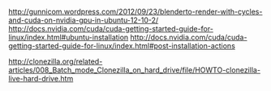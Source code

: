 http://gunnicom.wordpress.com/2012/09/23/blenderto-render-with-cycles-and-cuda-on-nvidia-gpu-in-ubuntu-12-10-2/
http://docs.nvidia.com/cuda/cuda-getting-started-guide-for-linux/index.html#ubuntu-installation
http://docs.nvidia.com/cuda/cuda-getting-started-guide-for-linux/index.html#post-installation-actions


http://clonezilla.org/related-articles/008_Batch_mode_Clonezilla_on_hard_drive/file/HOWTO-clonezilla-live-hard-drive.htm
